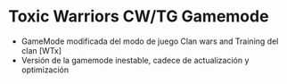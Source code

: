# Toxic Warriors CW/TG Gamemode
- GameMode modificada del modo de juego Clan wars and Training del clan [WTx]
- Versión de la gamemode inestable, cadece de actualización y optimización



